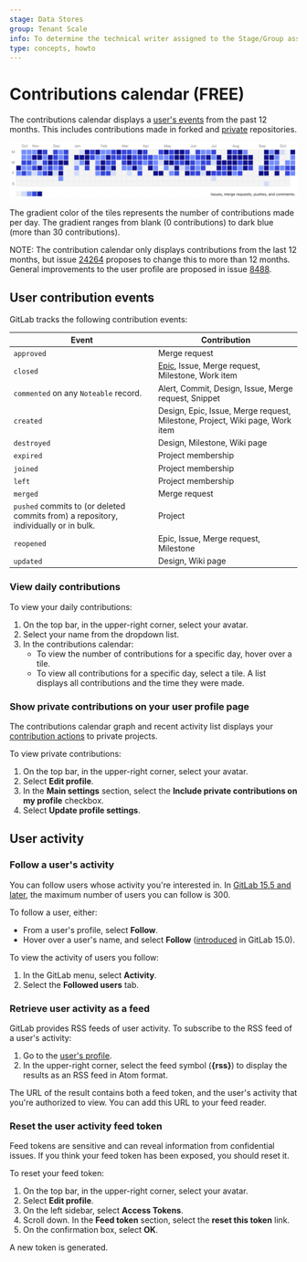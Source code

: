 ```yaml
---
stage: Data Stores
group: Tenant Scale
info: To determine the technical writer assigned to the Stage/Group associated with this page, see https://about.gitlab.com/handbook/product/ux/technical-writing/#assignments
type: concepts, howto
---
```


# Contributions calendar **(FREE)**

The contributions calendar displays a [user's events](#user-contribution-events) from the past 12 months.
This includes contributions made in forked and [private](#show-private-contributions-on-your-user-profile-page) repositories.

![Contributions calendar](img/contributions_calendar_v15_6.png)

The gradient color of the tiles represents the number of contributions made per day. The gradient ranges from blank (0 contributions) to dark blue (more than 30 contributions).

NOTE:
The contribution calendar only displays contributions from the last 12 months, but issue [24264](https://gitlab.com/gitlab-org/gitlab/-/issues/24264) proposes to change this to more than 12 months. General improvements to the user profile are proposed in issue [8488](https://gitlab.com/groups/gitlab-org/-/epics/8488).

## User contribution events

GitLab tracks the following contribution events:

| Event | Contribution |
| ----- | ------------ |
| `approved` | Merge request |
| `closed` | [Epic](../group/epics/index.md), Issue, Merge request, Milestone, Work item |
| `commented` on any `Noteable` record. | Alert, Commit, Design, Issue, Merge request, Snippet |
| `created` | Design, Epic, Issue, Merge request, Milestone, Project, Wiki page, Work item |
| `destroyed` | Design, Milestone, Wiki page |
| `expired` | Project membership |
| `joined` | Project membership |
| `left` | Project membership |
| `merged` | Merge request |
| `pushed` commits to (or deleted commits from) a repository, individually or in bulk. | Project |
| `reopened` | Epic, Issue, Merge request, Milestone |
| `updated` | Design, Wiki page |

### View daily contributions

To view your daily contributions:

1. On the top bar, in the upper-right corner, select your avatar.
1. Select your name from the dropdown list.
1. In the contributions calendar:
   - To view the number of contributions for a specific day, hover over a tile.
   - To view all contributions for a specific day, select a tile. A list displays all contributions and the time they were made.

### Show private contributions on your user profile page

The contributions calendar graph and recent activity list displays your
[contribution actions](#user-contribution-events) to private projects.

To view private contributions:

1. On the top bar, in the upper-right corner, select your avatar.
1. Select **Edit profile**.
1. In the **Main settings** section, select the **Include private contributions on my profile** checkbox.
1. Select **Update profile settings**.

## User activity

### Follow a user's activity

You can follow users whose activity you're interested in.
In [GitLab 15.5 and later](https://gitlab.com/gitlab-org/gitlab/-/issues/360755),
the maximum number of users you can follow is 300.

To follow a user, either:

- From a user's profile, select **Follow**.
- Hover over a user's name, and select **Follow** ([introduced](https://gitlab.com/gitlab-org/gitlab/-/merge_requests/76050)
  in GitLab 15.0).

To view the activity of users you follow:

1. In the GitLab menu, select **Activity**.
1. Select the **Followed users** tab.

### Retrieve user activity as a feed

GitLab provides RSS feeds of user activity. To subscribe to the
RSS feed of a user's activity:

1. Go to the [user's profile](index.md#access-your-user-profile).
1. In the upper-right corner, select the feed symbol (**{rss}**) to display the results as an RSS feed in Atom format.

The URL of the result contains both a feed token, and
the user's activity that you're authorized to view.
You can add this URL to your feed reader.

### Reset the user activity feed token

Feed tokens are sensitive and can reveal information from confidential issues.
If you think your feed token has been exposed, you should reset it.

To reset your feed token:

1. On the top bar, in the upper-right corner, select your avatar.
1. Select **Edit profile**.
1. On the left sidebar, select **Access Tokens**.
1. Scroll down. In the **Feed token** section, select the
   **reset this token** link.
1. On the confirmation box, select **OK**.

A new token is generated.
